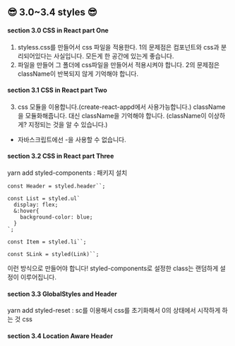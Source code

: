 ## 😎 3.0~3.4 styles 😎

#### section 3.0 CSS in React part One

1. styless.css를 만들어서 css 파일을 적용한다.
1의 문제점은 컴포넌트와 css과 분리되어있다는 사실입니다.
모든게 한 공간에 있는게 좋습니다.
2. 파일을 만들어 그 폴더에 css파일을 만들어서 적용시켜야 합니다. 
2의 문제점은 className이 반복되지 않게 기억해야 합니다.

#### section 3.1 CSS in React part Two

3. css 모듈을 이용합니다.(create-react-appd에서 사용가능합니다.) className을 모듈화해줍니다. 대신 className을 기억해야 합니다. (className이 이상하게? 지정되는 것을 알 수 있습니다.)
* 자바스크립트에선 -을 사용할 수 없습니다.


#### section 3.2 CSS in React part Three

yarn add styled-components : 패키지 설치
```
const Header = styled.header``;

const List = styled.ul`
  display: flex;
  &:hover{
    background-color: blue;
  }
`;

const Item = styled.li``;

const SLink = styled(Link)``;
```
이런 방식으로 만들어야 합니다!
styled-components로 설정한 class는 랜덤하게 설정이 이루어집니다.

#### section 3.3 GlobalStyles and Header

yarn add styled-reset : sc를 이용해서 css를 초기화해서 0의 상태에서 시작하게 하는 것
css

#### section 3.4 Location Aware Header
